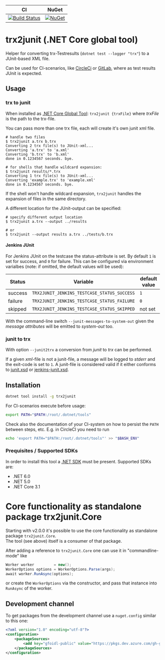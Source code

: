 | CI | NuGet |  
| -- | -- |  
| [![Build Status](https://dev.azure.com/gh-gfoidl/github-Projects/_apis/build/status/.NET/trx2junit?branchName=master)](https://dev.azure.com/gh-gfoidl/github-Projects/_build/latest?definitionId=35&branchName=master) | [![NuGet](https://img.shields.io/nuget/v/trx2junit.svg?style=flat-square)](https://www.nuget.org/packages/trx2junit/) |  

# trx2junit (.NET Core global tool)

Helper for converting trx-Testresults (`dotnet test --logger "trx"`) to a JUnit-based XML file.

Can be used for CI-scenarios, like [CircleCi](https://circleci.com/) or [GitLab](https://docs.gitlab.com/ee/ci/junit_test_reports.html), where as test results JUnit is expected.

## Usage

### trx to junit

When installed as [.NET Core Global Tool](https://natemcmaster.com/blog/2018/05/12/dotnet-global-tools/):
`trx2junit {trxFile}` where _trxFile_ is the path to the trx-file.

You can pass more than one trx file, each will create it's own junit xml file.

```console
# handle two files
$ trx2junit a.trx b.trx
Converting 2 trx file(s) to JUnit-xml...
Converting 'a.trx' to 'a.xml'
Converting 'b.trx' to 'b.xml'
done in 0.1234567 seconds. bye.

# for shells that handle wildcard expansion:
$ trx2junit results/*.trx
Converting 1 trx file(s) to JUnit-xml...
Converting 'example.trx' to 'example.xml'
done in 0.1234567 seconds. bye.
```
If the shell won't handle wildcard expansion, `trx2junit` handles the expansion of files in the same directory.

A different location for the JUnit-output can be specified:

```console
# specify different output location
$ trx2junit a.trx --output ../results

# or
$ trx2junit --output results a.trx ../tests/b.trx
```

#### Jenkins JUnit

For Jenkins JUnit on the testcase the status-attribute is set. By default `1` is set for success, and `0` for failure.
This can be configured via environment varialbes (note: if omitted, the default values will be used):

| Status  | Variable                                    | default value |
|---------|---------------------------------------------|---------------|
| success | `TRX2JUNIT_JENKINS_TESTCASE_STATUS_SUCCESS` | `1`           |
| failure | `TRX2JUNIT_JENKINS_TESTCASE_STATUS_FAILURE` | `0`           |
| skipped | `TRX2JUNIT_JENKINS_TESTCASE_STATUS_SKIPPED` | not set       |

With the command-line switch `--junit-messages-to-system-out` given the _message attributes_ will be emitted to _system-out_ too.

### junit to trx

With option `--junit2trx` a conversion from _junit_ to _trx_ can be performed.

If a given _xml_-file is not a junit-file, a message will be logged to _stderr_ and the exit-code is set to `1`.
A junit-file is considered valid if it either conforms to [junit.xsd](./schemas/junit.xsd) or [jenkins-junit.xsd](./schemas/jenkins-junit.xsd).

## Installation

```sh
dotnet tool install -g trx2junit
```

For CI-scenarios execute before usage:
```sh
export PATH="$PATH:/root/.dotnet/tools"
```
Check also the documentation of your CI-system on how to persist the `PATH` between steps, etc.
E.g. in CircleCI you need to run
```sh
echo 'export PATH="$PATH:/root/.dotnet/tools"' >> "$BASH_ENV"
```

### Prequisites / Supported SDKs

In order to install this tool a [.NET SDK](https://dotnet.microsoft.com/download/dotnet) must be present. Supported SDKs are:
* .NET 6.0
* .NET 5.0
* .NET Core 3.1

# Core functionality as standalone package trx2junit.Core

Starting with v2.0.0 it's possible to use the core functionality as standalone package `trx2junit.Core`.  
The tool (see above) itself is a consumer of that package.

After adding a reference to `trx2junit.Core` one can use it in "commandline-mode" like
```c#
Worker worker         = new();
WorkerOptions options = WorkerOptions.Parse(args);
await worker.RunAsync(options);
```
or create the `WorkerOptions` via the constructor, and pass that instance into `RunAsync` of the worker.

## Development channel

To get packages from the development channel use a `nuget.config` similar to this one:
```xml
<?xml version="1.0" encoding="utf-8"?>
<configuration>
    <packageSources>
        <add key="gfoidl-public" value="https://pkgs.dev.azure.com/gh-gfoidl/github-Projects/_packaging/gfoidl-public/nuget/v3/index.json" />
    </packageSources>
</configuration>
```
